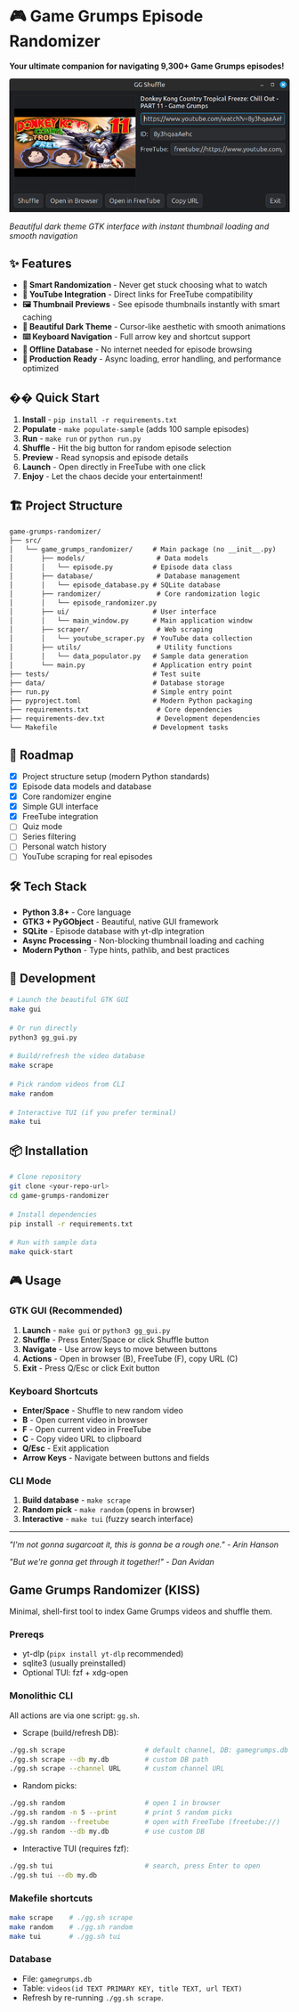 # 🎮 Game Grumps Episode Randomizer

**Your ultimate companion for navigating 9,300+ Game Grumps episodes!**

![GG Shuffle GUI](Screenshot%20from%202025-09-01%2001-03-47.png)

*Beautiful dark theme GTK interface with instant thumbnail loading and smooth navigation*

## ✨ Features

- **🎲 Smart Randomization** - Never get stuck choosing what to watch
- **🔗 YouTube Integration** - Direct links for FreeTube compatibility  
- **🖼️ Thumbnail Previews** - See episode thumbnails instantly with smart caching
- **🌙 Beautiful Dark Theme** - Cursor-like aesthetic with smooth animations
- **⌨️ Keyboard Navigation** - Full arrow key and shortcut support
- **💾 Offline Database** - No internet needed for episode browsing
- **🚀 Production Ready** - Async loading, error handling, and performance optimized

## �� Quick Start

1. **Install** - `pip install -r requirements.txt`
2. **Populate** - `make populate-sample` (adds 100 sample episodes)
3. **Run** - `make run` or `python run.py`
4. **Shuffle** - Hit the big button for random episode selection
5. **Preview** - Read synopsis and episode details
6. **Launch** - Open directly in FreeTube with one click
7. **Enjoy** - Let the chaos decide your entertainment!

## 🏗️ Project Structure

```
game-grumps-randomizer/
├── src/
│   └── game_grumps_randomizer/     # Main package (no __init__.py)
│       ├── models/                  # Data models
│       │   └── episode.py          # Episode data class
│       ├── database/                # Database management
│       │   └── episode_database.py # SQLite database
│       ├── randomizer/              # Core randomization logic
│       │   └── episode_randomizer.py
│       ├── ui/                     # User interface
│       │   └── main_window.py      # Main application window
│       ├── scraper/                 # Web scraping
│       │   └── youtube_scraper.py  # YouTube data collection
│       ├── utils/                   # Utility functions
│       │   └── data_populator.py   # Sample data generation
│       └── main.py                 # Application entry point
├── tests/                          # Test suite
├── data/                           # Database storage
├── run.py                          # Simple entry point
├── pyproject.toml                  # Modern Python packaging
├── requirements.txt                 # Core dependencies
├── requirements-dev.txt             # Development dependencies
└── Makefile                        # Development tasks
```

## 🎯 Roadmap

- [x] Project structure setup (modern Python standards)
- [x] Episode data models and database
- [x] Core randomizer engine
- [x] Simple GUI interface
- [x] FreeTube integration
- [ ] Quiz mode
- [ ] Series filtering
- [ ] Personal watch history
- [ ] YouTube scraping for real episodes

## 🛠️ Tech Stack

- **Python 3.8+** - Core language
- **GTK3 + PyGObject** - Beautiful, native GUI framework
- **SQLite** - Episode database with yt-dlp integration
- **Async Processing** - Non-blocking thumbnail loading and caching
- **Modern Python** - Type hints, pathlib, and best practices

## 🚀 Development

```bash
# Launch the beautiful GTK GUI
make gui

# Or run directly
python3 gg_gui.py

# Build/refresh the video database
make scrape

# Pick random videos from CLI
make random

# Interactive TUI (if you prefer terminal)
make tui
```

## 📦 Installation

```bash
# Clone repository
git clone <your-repo-url>
cd game-grumps-randomizer

# Install dependencies
pip install -r requirements.txt

# Run with sample data
make quick-start
```

## 🎮 Usage

### GTK GUI (Recommended)
1. **Launch** - `make gui` or `python3 gg_gui.py`
2. **Shuffle** - Press Enter/Space or click Shuffle button
3. **Navigate** - Use arrow keys to move between buttons
4. **Actions** - Open in browser (B), FreeTube (F), copy URL (C)
5. **Exit** - Press Q/Esc or click Exit button

### Keyboard Shortcuts
- **Enter/Space** - Shuffle to new random video
- **B** - Open current video in browser
- **F** - Open current video in FreeTube
- **C** - Copy video URL to clipboard
- **Q/Esc** - Exit application
- **Arrow Keys** - Navigate between buttons and fields

### CLI Mode
1. **Build database** - `make scrape`
2. **Random pick** - `make random` (opens in browser)
3. **Interactive** - `make tui` (fuzzy search interface)

---

*"I'm not gonna sugarcoat it, this is gonna be a rough one." - Arin Hanson*

*"But we're gonna get through it together!" - Dan Avidan*

## Game Grumps Randomizer (KISS)

Minimal, shell-first tool to index Game Grumps videos and shuffle them.

### Prereqs
- yt-dlp (`pipx install yt-dlp` recommended)
- sqlite3 (usually preinstalled)
- Optional TUI: fzf + xdg-open

### Monolithic CLI
All actions are via one script: `gg.sh`.

- Scrape (build/refresh DB):
```sh
./gg.sh scrape                    # default channel, DB: gamegrumps.db
./gg.sh scrape --db my.db         # custom DB path
./gg.sh scrape --channel URL      # custom channel URL
```

- Random picks:
```sh
./gg.sh random                    # open 1 in browser
./gg.sh random -n 5 --print       # print 5 random picks
./gg.sh random --freetube         # open with FreeTube (freetube://)
./gg.sh random --db my.db         # use custom DB
```

- Interactive TUI (requires fzf):
```sh
./gg.sh tui                       # search, press Enter to open
./gg.sh tui --db my.db
```

### Makefile shortcuts
```sh
make scrape    # ./gg.sh scrape
make random    # ./gg.sh random
make tui       # ./gg.sh tui
```

### Database
- File: `gamegrumps.db`
- Table: `videos(id TEXT PRIMARY KEY, title TEXT, url TEXT)`
- Refresh by re-running `./gg.sh scrape`.
